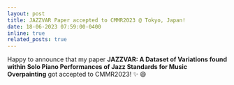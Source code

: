 ```yaml
---
layout: post
title: JAZZVAR Paper accepted to CMMR2023 @ Tokyo, Japan!
date: 18-06-2023 07:59:00-0400
inline: true
related_posts: true
---
```


Happy to announce that my paper **JAZZVAR: A Dataset of Variations found within Solo Piano Performances of Jazz Standards for Music Overpainting** got accepted to CMMR2023!  :sparkles: :smile:
